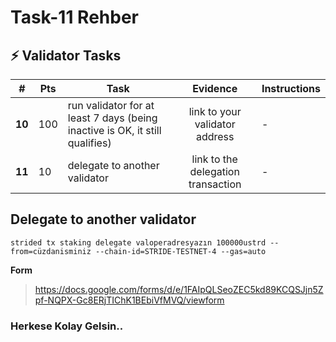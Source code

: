 # Task-11 Rehber

## ⚡ Validator Tasks 

| #      | Pts |  Task                                                                        | Evidence                           | Instructions       |
| ------ | --- | ---------------------------------------------------------------------------- |:----------------------------------:| ------------------ |
| **10** | 100 | run validator for at least 7 days (being inactive is OK, it still qualifies) | link to your validator address     | -                  |
| **11** | 10  | delegate to another validator                                                | link to the delegation transaction | -                  |

## Delegate to another validator	
```
strided tx staking delegate valoperadresyazın 100000ustrd --from=cüzdanisminiz --chain-id=STRIDE-TESTNET-4 --gas=auto
```
**Form**
> https://docs.google.com/forms/d/e/1FAIpQLSeoZEC5kd89KCQSJjn5Zpf-NQPX-Gc8ERjTIChK1BEbiVfMVQ/viewform

### Herkese Kolay Gelsin..
